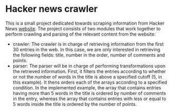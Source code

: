 # Hacker news crawler

This is a small project dedicated towards scraping information from Hacker News [website](https://news.ycombinator.com/). The project consists of two modules that work together to perform crawling and parsing of the relevant content from the website:

+ crawler: The crawler is in charge of retrieving information from the first 30 entries in the web. In this case, we are only interested in retrieving the following fields: title, number in the order, number of comments and points.
+ parser: The parser will be in charge of performing transformations upon the retrieved information. First, it filters the entries according to whether or not the number of words in the title is above a specified cutoff (5, in this example). It thens orders each of the arrays according to a specified condition. In the implemented example, the array that contains entries having  more than 5 words in the title is ordered by number of comments in the entry, whereas the array that contains entries with less or equal to 5 words inside the title is ordered by the number of points.  
